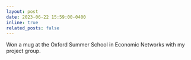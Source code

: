 ```yaml
---
layout: post
date: 2023-06-22 15:59:00-0400
inline: true
related_posts: false
---
```


Won a mug at the Oxford Summer School in Economic Networks with my project group. 
